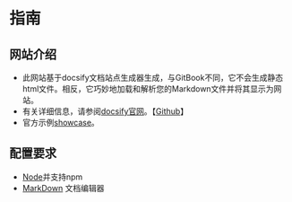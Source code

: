 # 指南 

## 网站介绍  
- 此网站基于docsify文档站点生成器生成，与GitBook不同，它不会生成静态html文件。相反，它巧妙地加载和解析您的Markdown文件并将其显示为网站。  
- 有关详细信息，请参阅[docsify官网](https://docsify.js.org/)。【[Github](https://github.com/docsifyjs/docsify)】 
- 官方示例[showcase](https://github.com/docsifyjs/docsify/#showcase)。
## 配置要求  
- [Node](https://nodejs.org/en/)并支持npm  
- [MarkDown](http://markdownpad.com/) 文档编辑器  